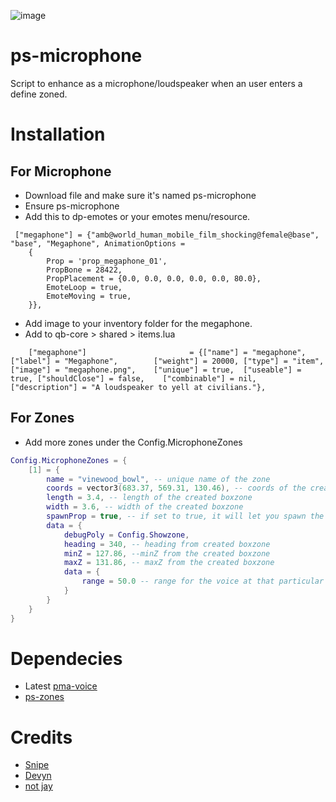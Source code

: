 ![image](https://user-images.githubusercontent.com/82112471/191800203-0563a725-4b6a-4caf-9d3b-29239960b0d6.png)

# ps-microphone
Script to enhance as a microphone/loudspeaker when an user enters a define zoned.

# Installation

## For Microphone

* Download file and make sure it's named ps-microphone
* Ensure ps-microphone
* Add this to dp-emotes or your emotes menu/resource.

```
 ["megaphone"] = {"amb@world_human_mobile_film_shocking@female@base", "base", "Megaphone", AnimationOptions =
    {
        Prop = 'prop_megaphone_01',
        PropBone = 28422,
        PropPlacement = {0.0, 0.0, 0.0, 0.0, 0.0, 80.0},
        EmoteLoop = true,
        EmoteMoving = true,
    }},
```
* Add image to your inventory folder for the megaphone.
* Add to qb-core > shared > items.lua
```
	["megaphone"]						= {["name"] = "megaphone",			["label"] = "Megaphone",		["weight"] = 20000,	["type"] = "item",	["image"] = "megaphone.png",	["unique"] = true,	["useable"] = true,	["shouldClose"] = false,	["combinable"] = nil,	   ["description"] = "A loudspeaker to yell at civilians."},
```

## For Zones
- Add more zones under the Config.MicrophoneZones

```lua
Config.MicrophoneZones = {
    [1] = {
        name = "vinewood_bowl", -- unique name of the zone
        coords = vector3(683.37, 569.31, 130.46), -- coords of the created boxzone
        length = 3.4, -- length of the created boxzone
        width = 3.6, -- width of the created boxzone
        spawnProp = true, -- if set to true, it will let you spawn the prop at location
        data = {
            debugPoly = Config.Showzone,
            heading = 340, -- heading from created boxzone
            minZ = 127.86, --minZ from the created boxzone
            maxZ = 131.86, -- maxZ from the created boxzone
            data = {
                range = 50.0 -- range for the voice at that particular boxzone
            }
        }
    }
}
```

# Dependecies
* Latest [pma-voice](https://github.com/AvarianKnight/pma-voice)
* [ps-zones](https://github.com/Project-Sloth/ps-zones)

# Credits
* [Snipe](https://github.com/pushkart2)
* [Devyn](https://github.com/darktrovx)
* [not jay](https://github.com/jay-fivem)
